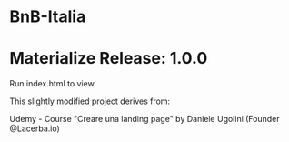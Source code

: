 # BnB-Italia #

# Materialize Release: 1.0.0 #

Run index.html to view.

This slightly modified project derives from:

Udemy - Course "Creare una landing page" by Daniele Ugolini (Founder @Lacerba.io)